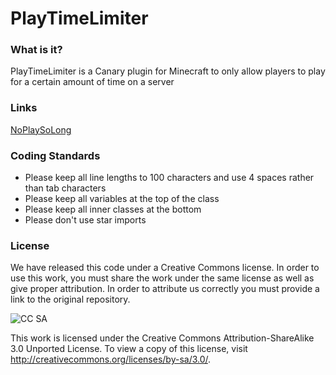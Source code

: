 PlayTimeLimiter
====================================

### What is it?

PlayTimeLimiter is a Canary plugin for Minecraft to only allow players to play for a certain amount of time on a server

### Links

[NoPlaySoLong](https://github.com/RyanTheAllmighty/NoPlaySoLong)

### Coding Standards

+ Please keep all line lengths to 100 characters and use 4 spaces rather than tab characters
+ Please keep all variables at the top of the class
+ Please keep all inner classes at the bottom
+ Please don't use star imports

### License

We have released this code under a Creative Commons license. In order to use this work, you must share the work under the same license as well as give proper attribution. In order to attribute us correctly you must provide a link to the original repository.

![CC SA](http://i.creativecommons.org/l/by-sa/3.0/88x31.png)

This work is licensed under the Creative Commons Attribution-ShareAlike 3.0 Unported License. To view a copy of this license, visit http://creativecommons.org/licenses/by-sa/3.0/.
